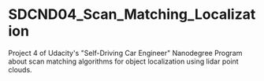 # SDCND04_Scan_Matching_Localization
Project 4 of Udacity's "Self-Driving Car Engineer" Nanodegree Program about scan matching algorithms for object localization using lidar point clouds.

